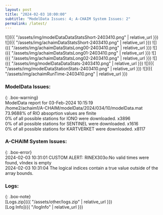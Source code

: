 ```yaml
---
layout: post
title: "2024-02-03 10:00:00"
subtitle: "ModelData Issues: 4; A-CHAIM System Issues: 2"
permalink: /latest/
---
```


![]({{ "/assets/img/modelDataDataStatsShort-2403410.png" | relative_url }})
![]({{ "/assets/img/achaimDataStatsShort-2403410.png" | relative_url }})
![]({{ "/assets/img/achaimDataStatsLong00-2403410.png" | relative_url }})
![]({{ "/assets/img/achaimDataStatsLong01-2403410.png" | relative_url }})
![]({{ "/assets/img/achaimDataStatsLong02-2403410.png" | relative_url }})
![]({{ "/assets/img/modelDataDataStats-2403410.png" | relative_url }})
![]({{ "/assets/img/modelDataStationStats-2403410.png" | relative_url }})
![]({{ "/assets/img/achaimRunTime-2403410.png" | relative_url }})


### ModelData Issues:  
  
{: .box-warning}  
 ModelData report for 03-Feb-2024 10:15:19   
 /home2/achaim1/A-CHAIM/modelData/2024/034/10/modelData.mat   
 73.9688% of RIO absoprtion values are finite   
 0% of all possible stations for IONO were downloaded. x3896   
 0% of all possible stations for SENTINEL were downloaded. x1616   
 0% of all possible stations for KARTVERKET were downloaded. x8117   
  
### A-CHAIM System Issues:  
  
{: .box-error}  
2024-02-03 10:31:01 CUSTOM ALERT: RINEX303o:No valid times were found, vIndex is empty  
2024-02-03 10:31:04 The logical indices contain a true value outside of the array bounds.  

### Logs:  
  
{: .box-note}  
[Logs.zip]({{ "/assets/other/logs.zip" | relative_url }})  
[Log Info]({{ "/logInfo" | relative_url }})  
